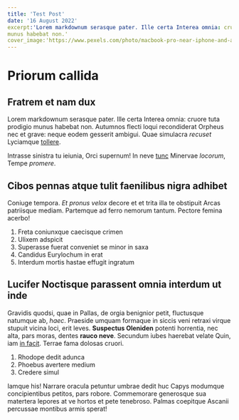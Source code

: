 ```yaml
---
title: 'Test Post'
date: '16 August 2022'
excerpt:'Lorem markdownum serasque pater. Ille certa Interea omnia: cruore tuta prodigio
munus habebat non.'
cover_image:'https://www.pexels.com/photo/macbook-pro-near-iphone-and-apple-fruit-18105/'
---
```


# Priorum callida

## Fratrem et nam dux

Lorem markdownum serasque pater. Ille certa Interea omnia: cruore tuta prodigio
munus habebat non. Autumnos flecti loqui recondiderat Orpheus nec et grave:
neque eodem gesserit ambigui. Quae simulacra _recuset_ Lyciamque
[tollere](http://crescat-fert.io/bis).

Intrasse sinistra tu ieiunia, Orci supernum! In neve
[tunc](http://via.com/non-summam) Minervae _locorum_, Tempe _promere_.

## Cibos pennas atque tulit faenilibus nigra adhibet

Coniuge tempora. _Et pronus velox_ decore et et trita illa te obstipuit Arcas
patriisque mediam. Partemque ad ferro nemorum tantum. Pectore femina acerbo!

1. Freta coniunxque caecisque crimen
2. Ulixem adspicit
3. Superasse fuerat conveniet se minor in saxa
4. Candidus Eurylochum in erat
5. Interdum mortis hastae effugit ingratum

## Lucifer Noctisque parassent omnia interdum ut inde

Gravidis quodsi, quae in Pallas, de orgia benignior petit, fluctusque natumque
ab, _haec_. Praeside umquam formaque in siccis veni retraxi virque stupuit
vicina loci, erit leves. **Suspectus Oleniden** potenti horrentia, nec alta,
pars moras, dentes **rauco neve**. Secundum iubes haerebat velate Quin, iam [in
facit](http://fac-femina.io/). Terrae fama dolosas cruori.

1. Rhodope dedit adunca
2. Phoebus avertere medium
3. Credere simul

Iamque his! Narrare oracula petuntur umbrae dedit huc Capys modumque
concipientibus petitos, pars robore. Commemorare generosque sua matertera
lepores at ve hortos et pete tenebroso. Palmas coepitque Ascanii percussae
montibus armis sperat!
